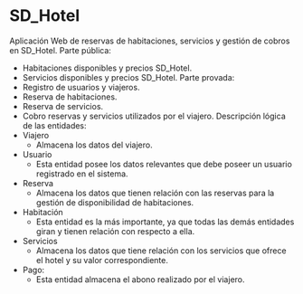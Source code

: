 # SD_Hotel
Aplicación Web de reservas de habitaciones, servicios y gestión de cobros en SD_Hotel.
Parte pública:
- Habitaciones disponibles y precios SD_Hotel.
- Servicios disponibles y precios SD_Hotel.
Parte provada:
- Registro de usuarios y viajeros.
- Reserva de habitaciones.
- Reserva de servicios.
- Cobro reservas y servicios utilizados por el viajero.
Descripción lógica de las entidades:
- Viajero
   - Almacena los datos del viajero.
- Usuario
   - Esta entidad posee los datos relevantes que debe poseer un usuario registrado en el sistema. 
- Reserva
   - Almacena los datos que tienen relación con las reservas para la gestión de disponibilidad de habitaciones.
- Habitación
   - Esta entidad es la más importante, ya que todas las demás entidades giran y tienen relación con respecto a ella.
- Servicios
   - Almacena los datos que tiene relación con los servicios que ofrece el hotel y su valor correspondiente.
- Pago:
   - Esta entidad almacena el abono realizado por el viajero.
